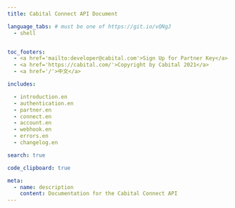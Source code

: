 ```yaml
---
title: Cabital Connect API Document

language_tabs: # must be one of https://git.io/vQNgJ
  - shell


toc_footers:
  - <a href='mailto:developer@cabital.com'>Sign Up for Partner Key</a>
  - <a href='https://cabital.com/'>Copyright by Cabital 2021</a>
  - <a href='/'>中文</a>

includes:

  - introduction.en
  - authentication.en
  - partner.en
  - connect.en
  - account.en
  - webhook.en
  - errors.en
  - changelog.en

search: true

code_clipboard: true

meta:
  - name: description
    content: Documentation for the Cabital Connect API
---
```


